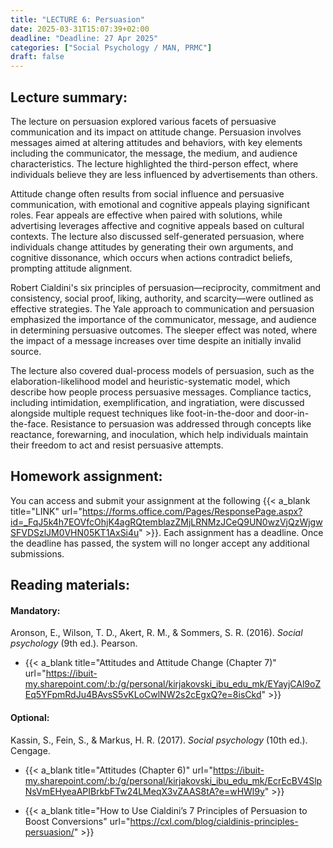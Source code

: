 ```yaml
---
title: "LECTURE 6: Persuasion"
date: 2025-03-31T15:07:39+02:00
deadline: "Deadline: 27 Apr 2025"
categories: ["Social Psychology / MAN, PRMC"]
draft: false
---
```


## Lecture summary:

The lecture on persuasion explored various facets of persuasive communication and its impact on attitude change. Persuasion involves messages aimed at altering attitudes and behaviors, with key elements including the communicator, the message, the medium, and audience characteristics. The lecture highlighted the third-person effect, where individuals believe they are less influenced by advertisements than others.

Attitude change often results from social influence and persuasive communication, with emotional and cognitive appeals playing significant roles. Fear appeals are effective when paired with solutions, while advertising leverages affective and cognitive appeals based on cultural contexts. The lecture also discussed self-generated persuasion, where individuals change attitudes by generating their own arguments, and cognitive dissonance, which occurs when actions contradict beliefs, prompting attitude alignment.

Robert Cialdini's six principles of persuasion—reciprocity, commitment and consistency, social proof, liking, authority, and scarcity—were outlined as effective strategies. The Yale approach to communication and persuasion emphasized the importance of the communicator, message, and audience in determining persuasive outcomes. The sleeper effect was noted, where the impact of a message increases over time despite an initially invalid source.

The lecture also covered dual-process models of persuasion, such as the elaboration-likelihood model and heuristic-systematic model, which describe how people process persuasive messages. Compliance tactics, including intimidation, exemplification, and ingratiation, were discussed alongside multiple request techniques like foot-in-the-door and door-in-the-face. Resistance to persuasion was addressed through concepts like reactance, forewarning, and inoculation, which help individuals maintain their freedom to act and resist persuasive attempts.

## Homework assignment:

You can access and submit your assignment at the following {{< a_blank title="LINK" url="https://forms.office.com/Pages/ResponsePage.aspx?id=_FqJ5k4h7EOVfcOhjK4agRQtemblazZMjLRNMzJCeQ9UN0wzVjQzWjgwSFVDSzlJM0VHN05KT1AxSi4u" >}}. Each assignment has a deadline. Once the deadline has passed, the system will no longer accept any additional submissions.

## Reading materials:

#### Mandatory:

Aronson, E., Wilson, T. D., Akert, R. M., & Sommers, S. R. (2016). *Social psychology* (9th ed.). Pearson.

* {{< a_blank title="Attitudes and Attitude Change (Chapter 7)" url="https://ibuit-my.sharepoint.com/:b:/g/personal/kirjakovski_ibu_edu_mk/EYayjCAl9oZEq5YFpmRdJu4BAvsS5vKLoCwlNW2s2cEgxQ?e=8isCkd" >}}

#### Optional:

Kassin, S., Fein, S., & Markus, H. R. (2017). *Social psychology* (10th ed.). Cengage.

*  {{< a_blank title="Attitudes (Chapter 6)" url="https://ibuit-my.sharepoint.com/:b:/g/personal/kirjakovski_ibu_edu_mk/EcrEcBV4SlpNsVmEHyeaAPIBrkbFTw24LMeqX3vZAAS8tA?e=wHWl9y" >}}

* {{< a_blank title="How to Use Cialdini’s 7 Principles of Persuasion to Boost Conversions" url="https://cxl.com/blog/cialdinis-principles-persuasion/" >}}